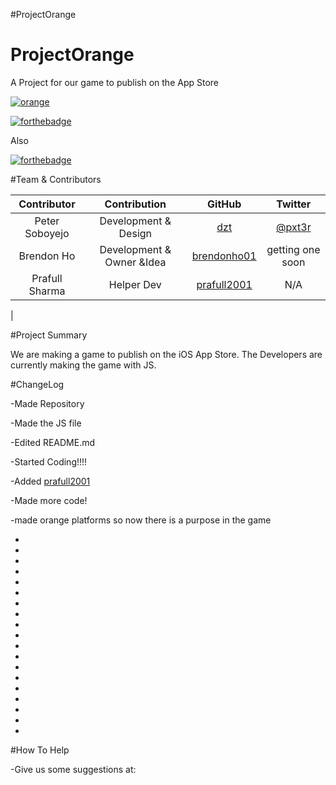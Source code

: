 #ProjectOrange


# ProjectOrange
A Project for our game to publish on the App Store

[![orange](http://vexitygames.github.io/orange)](http://vexitygames.github.io)

[![forthebadge](http://forthebadge.com/badges/built-with-love.svg)](http://forthebadge.com)

Also

[![forthebadge](http://forthebadge.com/images/badges/uses-js.svg)](http;//forthebadge.com)

#Team & Contributors

|   Contributor  |     Contribution     |                    GitHub                    |               Twitter              |
|:--------------:|:--------------------:|:--------------------------------------------:|:----------------------------------:|
| Peter Soboyejo | Development & Design |         [dzt](http://github.com/dzt)         | [@pxt3r](http://twitter.com/pxt3r) |
|   Brendon Ho   | Development & Owner &Idea  | [brendonho01](http://github.com/brendonho01) |                 getting one soon 
| Prafull Sharma |      Helper Dev      | [prafull2001](http://github.com/prafull2001) |           N/A
|

#Project Summary

We are making a game to publish on the iOS App Store. The Developers are currently making the game with JS.

#ChangeLog

-Made Repository

-Made the JS file

-Edited README.md

-Started Coding!!!!

-Added [prafull2001](http://github.com/prafull2001/)

-Made more code!

-made orange platforms so now there is a purpose in the game

-

-

-

-

-

-

-

-

-

-

-

-

-

-

-

-

-

-

-

#How To Help

-Give us some suggestions at: 


